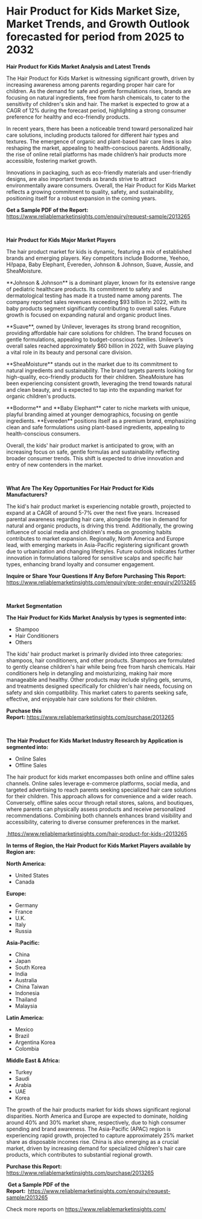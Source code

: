 <p><h1>Hair Product for Kids Market Size, Market Trends, and Growth Outlook forecasted for period from 2025 to 2032</h1></p><p><strong>Hair Product for Kids Market Analysis and Latest Trends</strong></p>
<p><p>The Hair Product for Kids Market is witnessing significant growth, driven by increasing awareness among parents regarding proper hair care for children. As the demand for safe and gentle formulations rises, brands are focusing on natural ingredients, free from harsh chemicals, to cater to the sensitivity of children's skin and hair. The market is expected to grow at a CAGR of 12% during the forecast period, highlighting a strong consumer preference for healthy and eco-friendly products.</p><p>In recent years, there has been a noticeable trend toward personalized hair care solutions, including products tailored for different hair types and textures. The emergence of organic and plant-based hair care lines is also reshaping the market, appealing to health-conscious parents. Additionally, the rise of online retail platforms has made children’s hair products more accessible, fostering market growth. </p><p>Innovations in packaging, such as eco-friendly materials and user-friendly designs, are also important trends as brands strive to attract environmentally aware consumers. Overall, the Hair Product for Kids Market reflects a growing commitment to quality, safety, and sustainability, positioning itself for a robust expansion in the coming years.</p></p>
<p><strong>Get a Sample PDF of the Report:&nbsp;</strong> <a href="https://www.reliablemarketinsights.com/enquiry/request-sample/2013265?utm_campaign=2010&utm_medium=2&utm_source=Github&utm_content=ia&utm_term=10022025&utm_id=hair-product-for-kids">https://www.reliablemarketinsights.com/enquiry/request-sample/2013265</a></p>
<p>&nbsp;</p>
<p><strong>Hair Product for Kids Major Market Players</strong></p>
<p><p>The hair product market for kids is dynamic, featuring a mix of established brands and emerging players. Key competitors include Bodorme, Yeehoo, Hi!papa, Baby Elephant, Evereden, Johnson & Johnson, Suave, Aussie, and SheaMoisture.</p><p>**Johnson & Johnson** is a dominant player, known for its extensive range of pediatric healthcare products. Its commitment to safety and dermatological testing has made it a trusted name among parents. The company reported sales revenues exceeding $93 billion in 2022, with its baby products segment significantly contributing to overall sales. Future growth is focused on expanding natural and organic product lines.</p><p>**Suave**, owned by Unilever, leverages its strong brand recognition, providing affordable hair care solutions for children. The brand focuses on gentle formulations, appealing to budget-conscious families. Unilever’s overall sales reached approximately $60 billion in 2022, with Suave playing a vital role in its beauty and personal care division.</p><p>**SheaMoisture** stands out in the market due to its commitment to natural ingredients and sustainability. The brand targets parents looking for high-quality, eco-friendly products for their children. SheaMoisture has been experiencing consistent growth, leveraging the trend towards natural and clean beauty, and is expected to tap into the expanding market for organic children's products.</p><p>**Bodorme** and **Baby Elephant** cater to niche markets with unique, playful branding aimed at younger demographics, focusing on gentle ingredients. **Evereden** positions itself as a premium brand, emphasizing clean and safe formulations using plant-based ingredients, appealing to health-conscious consumers.</p><p>Overall, the kids' hair product market is anticipated to grow, with an increasing focus on safe, gentle formulas and sustainability reflecting broader consumer trends. This shift is expected to drive innovation and entry of new contenders in the market.</p></p>
<p>&nbsp;</p>
<p><strong>What Are The Key Opportunities For Hair Product for Kids Manufacturers?</strong></p>
<p><p>The kid's hair product market is experiencing notable growth, projected to expand at a CAGR of around 5-7% over the next five years. Increased parental awareness regarding hair care, alongside the rise in demand for natural and organic products, is driving this trend. Additionally, the growing influence of social media and children's media on grooming habits contributes to market expansion. Regionally, North America and Europe lead, with emerging markets in Asia-Pacific registering significant growth due to urbanization and changing lifestyles. Future outlook indicates further innovation in formulations tailored for sensitive scalps and specific hair types, enhancing brand loyalty and consumer engagement.</p></p>
<p><strong>Inquire or Share Your Questions If Any Before Purchasing This Report:</strong> <a href="https://www.reliablemarketinsights.com/enquiry/pre-order-enquiry/2013265?utm_campaign=2010&utm_medium=2&utm_source=Github&utm_content=ia&utm_term=10022025&utm_id=hair-product-for-kids">https://www.reliablemarketinsights.com/enquiry/pre-order-enquiry/2013265</a></p>
<p>&nbsp;</p>
<p><strong>Market Segmentation</strong></p>
<p><strong>The Hair Product for Kids Market Analysis by types is segmented into:</strong></p>
<p><ul><li>Shampoo</li><li>Hair Conditioners</li><li>Others</li></ul></p>
<p><p>The kids' hair product market is primarily divided into three categories: shampoos, hair conditioners, and other products. Shampoos are formulated to gently cleanse children's hair while being free from harsh chemicals. Hair conditioners help in detangling and moisturizing, making hair more manageable and healthy. Other products may include styling gels, serums, and treatments designed specifically for children's hair needs, focusing on safety and skin compatibility. This market caters to parents seeking safe, effective, and enjoyable hair care solutions for their children.</p></p>
<p><strong>Purchase this Report:&nbsp;</strong><a href="https://www.reliablemarketinsights.com/purchase/2013265?utm_campaign=2010&utm_medium=2&utm_source=Github&utm_content=ia&utm_term=10022025&utm_id=hair-product-for-kids">https://www.reliablemarketinsights.com/purchase/2013265</a></p>
<p>&nbsp;</p>
<p><strong>The Hair Product for Kids Market Industry Research by Application is segmented into:</strong></p>
<p><ul><li>Online Sales</li><li>Offline Sales</li></ul></p>
<p><p>The hair product for kids market encompasses both online and offline sales channels. Online sales leverage e-commerce platforms, social media, and targeted advertising to reach parents seeking specialized hair care solutions for their children. This approach allows for convenience and a wider reach. Conversely, offline sales occur through retail stores, salons, and boutiques, where parents can physically assess products and receive personalized recommendations. Combining both channels enhances brand visibility and accessibility, catering to diverse consumer preferences in the market.</p></p>
<p><a href="https://www.reliablemarketinsights.com/hair-product-for-kids-r2013265?utm_campaign=2010&utm_medium=2&utm_source=Github&utm_content=ia&utm_term=10022025&utm_id=hair-product-for-kids">&nbsp;https://www.reliablemarketinsights.com/hair-product-for-kids-r2013265</a></p>
<p><strong>In terms of Region, the Hair Product for Kids Market Players available by Region are:</strong></p>
<p>
    <p> <strong> North America: </strong>
        <ul>
            <li>United States</li>
            <li>Canada</li>
        </ul>
        </p> 
    <p> <strong> Europe: </strong>
        <ul>
            <li>Germany</li>
            <li>France</li>
            <li>U.K.</li>
            <li>Italy</li>
            <li>Russia</li>
        </ul>
        </p> 
    <p> <strong> Asia-Pacific: </strong>
        <ul>
            <li>China</li>
            <li>Japan</li>
            <li>South Korea</li>
            <li>India</li>
            <li>Australia</li>
            <li>China Taiwan</li>
            <li>Indonesia</li>
            <li>Thailand</li>
            <li>Malaysia</li>
        </ul>
        </p> 
    <p> <strong> Latin America: </strong>
        <ul>
            <li>Mexico</li>
            <li>Brazil</li>
            <li>Argentina Korea</li>
            <li>Colombia</li>
        </ul>
        </p> 
    <p> <strong> Middle East & Africa: </strong>
        <ul>
            <li>Turkey</li>
            <li>Saudi</li>
            <li>Arabia</li>
            <li>UAE</li>
            <li>Korea</li>
        </ul>
    </p>
    </p>
<p><p>The growth of the hair products market for kids shows significant regional disparities. North America and Europe are expected to dominate, holding around 40% and 30% market share, respectively, due to high consumer spending and brand awareness. The Asia-Pacific (APAC) region is experiencing rapid growth, projected to capture approximately 25% market share as disposable incomes rise. China is also emerging as a crucial market, driven by increasing demand for specialized children's hair care products, which contributes to substantial regional growth.</p></p>
<p><strong>Purchase this Report: </strong><a href="https://www.reliablemarketinsights.com/purchase/2013265?utm_campaign=2010&utm_medium=2&utm_source=Github&utm_content=ia&utm_term=10022025&utm_id=hair-product-for-kids">https://www.reliablemarketinsights.com/purchase/2013265</a></p>
<p>&nbsp;<strong>Get a Sample PDF of the Report:&nbsp;&nbsp;</strong><a href="https://www.reliablemarketinsights.com/enquiry/request-sample/2013265?utm_campaign=2010&utm_medium=2&utm_source=Github&utm_content=ia&utm_term=10022025&utm_id=hair-product-for-kids">https://www.reliablemarketinsights.com/enquiry/request-sample/2013265</a></p>
<p><strong></strong></p>
<p>Check more reports on <a href="https://www.reliablemarketinsights.com/?utm_campaign=2010&utm_medium=2&utm_source=Github&utm_content=ia&utm_term=10022025&utm_id=hair-product-for-kids">https://www.reliablemarketinsights.com/</a></p>